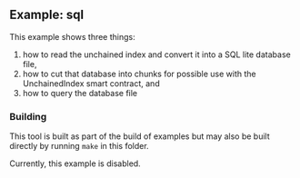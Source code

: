 ## Example: sql

This example shows three things:

1) how to read the unchained index and convert it into a SQL lite database file,
2) how to cut that database into chunks for possible use with the UnchainedIndex smart contract, and
3) how to query the database file

### Building

This tool is built as part of the build of examples but may also be built directly by running `make` in this folder.

Currently, this example is disabled.
